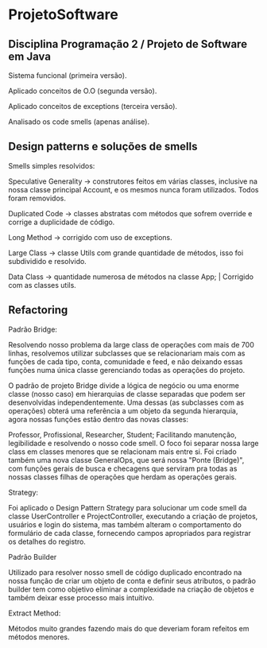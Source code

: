 # ProjetoSoftware

## Disciplina Programação 2 / Projeto de Software em Java

Sistema funcional (primeira versão).

Aplicado conceitos de O.O (segunda versão).

Aplicado conceitos de exceptions (terceira versão).

Analisado os code smells (apenas análise).

## Design patterns e soluções de smells

Smells simples resolvidos:

Speculative Generality -> construtores feitos em várias classes, inclusive na nossa classe principal Account, e os mesmos nunca foram utilizados. Todos foram removidos.

Duplicated Code -> classes abstratas com métodos que sofrem override e corrige a duplicidade de código.

Long Method -> corrigido com uso de exceptions.

Large Class -> classe Utils com grande quantidade de métodos, isso foi subdividido e resolvido.

Data Class -> quantidade numerosa de métodos na classe App; | Corrigido com as classes utils.

## Refactoring

Padrão Bridge:

Resolvendo nosso problema da large class de operações com mais de 700 linhas, resolvemos utilizar subclasses que se relacionariam mais com as funções de cada tipo, conta, comunidade e feed, e não deixando essas funções numa única classe gerenciando todas as operações do projeto.

O padrão de projeto Bridge divide a lógica de negócio ou uma enorme classe (nosso caso) em hierarquias de classe separadas que podem ser desenvolvidas independentemente. Uma dessas (as subclasses com as operações) obterá uma referência a um objeto da segunda hierarquia, agora nossas funções estão dentro das novas classes:

Professor,
Profissional,
Researcher,
Student;
Facilitando manutenção, legibilidade e resolvendo o nosso code smell. O foco foi separar nossa large class em classes menores que se relacionam mais entre si. Foi criado também uma nova classe GeneralOps, que será nossa "Ponte (Bridge)", com funções gerais de busca e checagens que serviram pra todas as nossas classes filhas de operações que herdam as operações gerais.

Strategy:

Foi aplicado o Design Pattern Strategy para solucionar um code smell da classe UserController e ProjectController, executando a criação de projetos, usuários e login do sistema, mas também alteram o comportamento do formulário de cada classe, fornecendo campos apropriados para registrar os detalhes do registro.

Padrão Builder

Utilizado para resolver nosso smell de código duplicado encontrado na nossa função de criar um objeto de conta e definir seus atributos, o padrão builder tem como objetivo eliminar a complexidade na criação de objetos e também deixar esse processo mais intuitivo.

Extract Method:

Métodos muito grandes fazendo mais do que deveriam foram refeitos em métodos menores.
